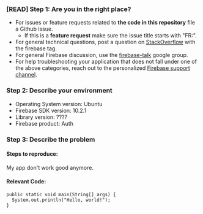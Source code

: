 ### [READ] Step 1: Are you in the right place?

  * For issues or feature requests related to __the code in this repository__
    file a Github issue.
    * If this is a __feature request__ make sure the issue title starts with "FR:".
  * For general technical questions, post a question on [StackOverflow](http://stackoverflow.com/)
    with the firebase tag.
  * For general Firebase discussion, use the [firebase-talk](https://groups.google.com/forum/#!forum/firebase-talk)
    google group.
  * For help troubleshooting your application that does not fall under one
    of the above categories, reach out to the personalized
    [Firebase support channel](https://firebase.google.com/support/).

### Step 2: Describe your environment

  * Operating System version: Ubuntu
  * Firebase SDK version: 10.2.1
  * Library version: ????
  * Firebase product: Auth

### Step 3: Describe the problem

#### Steps to reproduce:

My app don't work good anymore.

#### Relevant Code:

```
public static void main(String[] args) {
  System.out.println("Hello, world!");
}
```